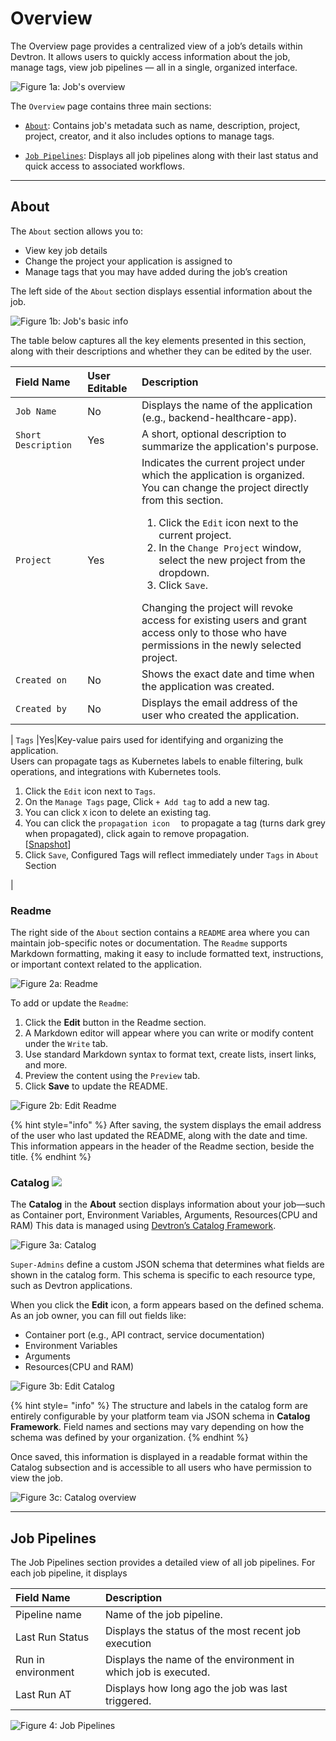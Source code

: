 # Overview

The Overview page provides a centralized view of a job’s details within Devtron. It allows users to quickly access information about the job, manage tags, view job pipelines — all in a single, organized interface.

![Figure 1a: Job's overview](https://devtron-public-asset.s3.us-east-2.amazonaws.com/images/create-job/overview-job.jpg)

The `Overview` page contains three main sections:
*	[`About`](#about): Contains job's metadata such as name, description, project, project, creator, and it also includes options to manage tags.

*	[`Job Pipelines`](#job-pipelines): Displays all job pipelines along with their last status and quick access to associated workflows.

---

## About

The `About` section allows you to:

* View key job details
* Change the project your application is assigned to
* Manage tags that you may have added during the job’s creation

The left side of the `About` section displays essential information about the job.

![Figure 1b: Job's basic info](https://devtron-public-asset.s3.us-east-2.amazonaws.com/images/create-job/overview-job-about-left.jpg)

The table below captures all the key elements presented in this section, along with their descriptions and whether they can be edited by the user.

| Field Name | User Editable |Description|
| :--------- | :--------------- |:--------- |
| `Job Name` | No |Displays the name of the application (e.g., backend-healthcare-app).|
| `Short Description`|Yes|A short, optional description to summarize the application's purpose.|
| `Project` |Yes|Indicates the current project under which the application is organized.<br>You can change the project directly from this section.<ol><li> Click the `Edit` icon next to the current project.</li><li> In the `Change Project` window, select the new project from the dropdown.</li><li>Click `Save`.</li></ol>Changing the project will revoke access for existing users and grant access only to those who have permissions in the newly selected project.|
| `Created on` |No|Shows the exact date and time when the application was created.|
| `Created by`|No|Displays the email address of the user who created the application.|

| `Tags` |Yes|Key-value pairs used for identifying and organizing the application.<br>Users can propagate tags as Kubernetes labels to enable filtering, bulk operations, and integrations with Kubernetes tools.<ol><li> Click the `Edit` icon next to `Tags`.</li><li> On the `Manage Tags` page, Click `+ Add tag` to add a new tag. <li>You can click `X` icon to delete an existing tag.</li><li>You can click the `propagation icon` <img src="https://devtron-public-asset.s3.us-east-2.amazonaws.com/images/creating-application/donot-propagate.jpg" height="10"> to propagate a tag (turns dark grey when propagated), click again to remove propagation.<br>[[Snapshot](https://devtron-public-asset.s3.us-east-2.amazonaws.com/images/creating-application/overview/manage-tags-latest-1.jpg)]</li><li> Click `Save`, Configured Tags will reflect immediately under `Tags` in `About` Section </li></ol>|

### Readme
The right side of the `About` section contains a `README` area where you can maintain job-specific notes or documentation. The `Readme` supports Markdown formatting, making it easy to include formatted text, instructions, or important context related to the application.

![Figure 2a: Readme](https://devtron-public-asset.s3.us-east-2.amazonaws.com/images/create-job/overview-job-readme.jpg)

To add or update the `Readme`:
1.	Click the **Edit** button in the Readme section.
2.	A Markdown editor will appear where you can write or modify content under the `Write` tab.
3.	Use standard Markdown syntax to format text, create lists, insert links, and more.
4.	Preview the content using the `Preview` tab.
5.	Click **Save** to update the README.

![Figure 2b: Edit Readme](https://devtron-public-asset.s3.us-east-2.amazonaws.com/images/create-job/overview-job-readme-edit.jpg)

{% hint style="info" %}
 After saving, the system displays the email address of the user who last updated the README, along with the date and time. This information appears in the header of the Readme section, beside the title.
{% endhint %}

### Catalog [![](https://devtron-public-asset.s3.us-east-2.amazonaws.com/images/elements/EnterpriseTag.svg)](https://devtron.ai/pricing)

The **Catalog** in the **About** section displays information about your job—such as Container port, Environment Variables, Arguments, Resources(CPU and RAM) This data is managed using [Devtron’s Catalog Framework](../global-configurations/catalog-framework.md).

![Figure 3a: Catalog](https://devtron-public-asset.s3.us-east-2.amazonaws.com/images/create-job/overview-job-catalog.jpg)

`Super-Admins` define a custom JSON schema that determines what fields are shown in the catalog form. This schema is specific to each resource type, such as Devtron applications.

When you click the **Edit** icon, a form appears based on the defined schema. As an job owner, you can fill out fields like:
*	Container port (e.g., API contract, service documentation)
*	Environment Variables 
*	Arguments
* Resources(CPU and RAM)

![Figure 3b: Edit Catalog](https://devtron-public-asset.s3.us-east-2.amazonaws.com/images/create-job/overview-job-catalog-expand.jpg)

{% hint style= "info" %}
The structure and labels in the catalog form are entirely configurable by your platform team via JSON schema in **Catalog Framework**. Field names and sections may vary depending on how the schema was defined by your organization.
{% endhint %}

Once saved, this information is displayed in a readable format within the Catalog subsection and is accessible to all users who have permission to view the job.

![Figure 3c: Catalog overview](https://devtron-public-asset.s3.us-east-2.amazonaws.com/images/create-job/overview-job-catalog-saved.jpg)

---

## Job Pipelines

The Job Pipelines section provides a detailed view of all job pipelines. For each job pipeline, it displays

| Field Name |Description|
| :--------- |:--------- |
| Pipeline name |Name of the job pipeline.|
| Last Run Status|Displays the status of the most recent job execution|
| Run in environment | Displays the name of the environment in which job is executed. |
| Last Run AT| Displays how long ago the job was last triggered.|

![Figure 4: Job Pipelines](https://devtron-public-asset.s3.us-east-2.amazonaws.com/images/create-job/overview-job-job-pipelines.jpg)
